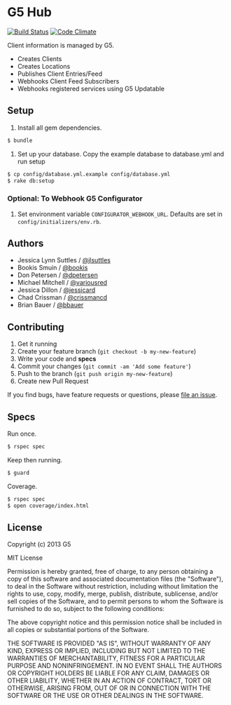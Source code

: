# G5 Hub

[![Build Status](https://travis-ci.org/G5/g5-hub.png?branch=master)](https://travis-ci.org/G5/g5-hub)
[![Code Climate](https://codeclimate.com/repos/5310f787695680105d0004fd/badges/81beec1c8fb005c9521c/gpa.png)](https://codeclimate.com/repos/5310f787695680105d0004fd/feed)

Client information is managed by G5.

* Creates Clients
* Creates Locations
* Publishes Client Entries/Feed
* Webhooks Client Feed Subscribers
* Webhooks registered services using G5 Updatable

## Setup

1. Install all gem dependencies.
```bash
$ bundle
```

1. Set up your database.
Copy the example database to database.yml and run setup
```bash
$ cp config/database.yml.example config/database.yml
$ rake db:setup
```

### Optional: To Webhook G5 Configurator

1. Set environment variable `CONFIGURATOR_WEBHOOK_URL`.
Defaults are set in `config/initializers/env.rb`.


## Authors

* Jessica Lynn Suttles / [@jlsuttles](https://github.com/jlsuttles)
* Bookis Smuin / [@bookis](https://github.com/bookis)
* Don Petersen / [@dpetersen](https://github.com/dpetersen)
* Michael Mitchell / [@variousred](https://github.com/variousred)
* Jessica Dillon / [@jessicard](https://github.com/jessicard)
* Chad Crissman / [@crissmancd](https://github.com/crissmancd)
* Brian Bauer / [@bbauer](https://github.com/bbauer)


## Contributing

1. Get it running
1. Create your feature branch (`git checkout -b my-new-feature`)
1. Write your code and **specs**
1. Commit your changes (`git commit -am 'Add some feature'`)
1. Push to the branch (`git push origin my-new-feature`)
1. Create new Pull Request

If you find bugs, have feature requests or questions, please
[file an issue](https://github.com/G5/g5-hub/issues).


## Specs

Run once.
```bash
$ rspec spec
```

Keep then running.
```bash
$ guard
```

Coverage.
```bash
$ rspec spec
$ open coverage/index.html
```


## License

Copyright (c) 2013 G5

MIT License

Permission is hereby granted, free of charge, to any person obtaining
a copy of this software and associated documentation files (the
"Software"), to deal in the Software without restriction, including
without limitation the rights to use, copy, modify, merge, publish,
distribute, sublicense, and/or sell copies of the Software, and to
permit persons to whom the Software is furnished to do so, subject to
the following conditions:

The above copyright notice and this permission notice shall be
included in all copies or substantial portions of the Software.

THE SOFTWARE IS PROVIDED "AS IS", WITHOUT WARRANTY OF ANY KIND,
EXPRESS OR IMPLIED, INCLUDING BUT NOT LIMITED TO THE WARRANTIES OF
MERCHANTABILITY, FITNESS FOR A PARTICULAR PURPOSE AND
NONINFRINGEMENT. IN NO EVENT SHALL THE AUTHORS OR COPYRIGHT HOLDERS BE
LIABLE FOR ANY CLAIM, DAMAGES OR OTHER LIABILITY, WHETHER IN AN ACTION
OF CONTRACT, TORT OR OTHERWISE, ARISING FROM, OUT OF OR IN CONNECTION
WITH THE SOFTWARE OR THE USE OR OTHER DEALINGS IN THE SOFTWARE.
